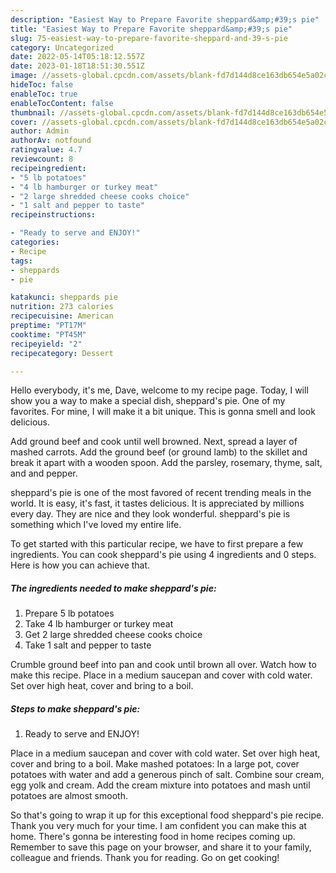 ```yaml
---
description: "Easiest Way to Prepare Favorite sheppard&amp;#39;s pie"
title: "Easiest Way to Prepare Favorite sheppard&amp;#39;s pie"
slug: 75-easiest-way-to-prepare-favorite-sheppard-and-39-s-pie
category: Uncategorized
date: 2022-05-14T05:18:12.557Z
date: 2023-01-18T18:51:30.551Z
image: //assets-global.cpcdn.com/assets/blank-fd7d144d8ce163db654e5a02c40b08a2775adb7897d16e4062681dc7e1b2800f.png
hideToc: false
enableToc: true
enableTocContent: false
thumbnail: //assets-global.cpcdn.com/assets/blank-fd7d144d8ce163db654e5a02c40b08a2775adb7897d16e4062681dc7e1b2800f.png
cover: //assets-global.cpcdn.com/assets/blank-fd7d144d8ce163db654e5a02c40b08a2775adb7897d16e4062681dc7e1b2800f.png
author: Admin
authorAv: notfound
ratingvalue: 4.7
reviewcount: 8
recipeingredient:
- "5 lb potatoes"
- "4 lb hamburger or turkey meat"
- "2 large shredded cheese cooks choice"
- "1 salt and pepper to taste"
recipeinstructions:

- "Ready to serve and ENJOY!"
categories:
- Recipe
tags:
- sheppards
- pie

katakunci: sheppards pie 
nutrition: 273 calories
recipecuisine: American
preptime: "PT17M"
cooktime: "PT45M"
recipeyield: "2"
recipecategory: Dessert

---
```



Hello everybody, it's me, Dave, welcome to my recipe page. Today, I will show you a way to make a special dish, sheppard&#39;s pie. One of my favorites. For mine, I will make it a bit unique. This is gonna smell and look delicious.

Add ground beef and cook until well browned. Next, spread a layer of mashed carrots. Add the ground beef (or ground lamb) to the skillet and break it apart with a wooden spoon. Add the parsley, rosemary, thyme, salt, and and pepper.

sheppard&#39;s pie is one of the most favored of recent trending meals in the world. It is easy, it's fast, it tastes delicious. It is appreciated by millions every day. They are nice and they look wonderful. sheppard&#39;s pie is something which I've loved my entire life.


To get started with this particular recipe, we have to first prepare a few ingredients. You can cook sheppard&#39;s pie using 4 ingredients and 0 steps. Here is how you can achieve that.

<!--inarticleads1-->

##### The ingredients needed to make sheppard&#39;s pie:

1. Prepare 5 lb potatoes
1. Take 4 lb hamburger or turkey meat
1. Get 2 large shredded cheese cooks choice
1. Take 1 salt and pepper to taste


Crumble ground beef into pan and cook until brown all over. Watch how to make this recipe. Place in a medium saucepan and cover with cold water. Set over high heat, cover and bring to a boil. 

<!--inarticleads2-->

##### Steps to make sheppard&#39;s pie:


1. Ready to serve and ENJOY!

Place in a medium saucepan and cover with cold water. Set over high heat, cover and bring to a boil. Make mashed potatoes: In a large pot, cover potatoes with water and add a generous pinch of salt. Combine sour cream, egg yolk and cream. Add the cream mixture into potatoes and mash until potatoes are almost smooth. 

So that's going to wrap it up for this exceptional food sheppard&#39;s pie recipe. Thank you very much for your time. I am confident you can make this at home. There's gonna be interesting food in home recipes coming up. Remember to save this page on your browser, and share it to your family, colleague and friends. Thank you for reading. Go on get cooking!
